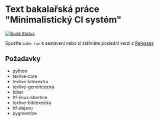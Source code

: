 # Text bakalařská práce "Minimalistický CI systém"

[![Build Status](https://travis-ci.org/francma/bp_text.svg?branch=master)](https://travis-ci.org/francma/bp_text)


Spusťte `make run` k sestavení nebo si stáhněte poslední verzi z [Releases](https://github.com/francma/bp_text/releases)

## Požadavky

* python
* texlive-core
* texlive-latexextra
* texlive-genericextra
* biber
* ttf-linux-libertine
* texlive-bibtexextra
* ttf-dejavu
* pygmentize